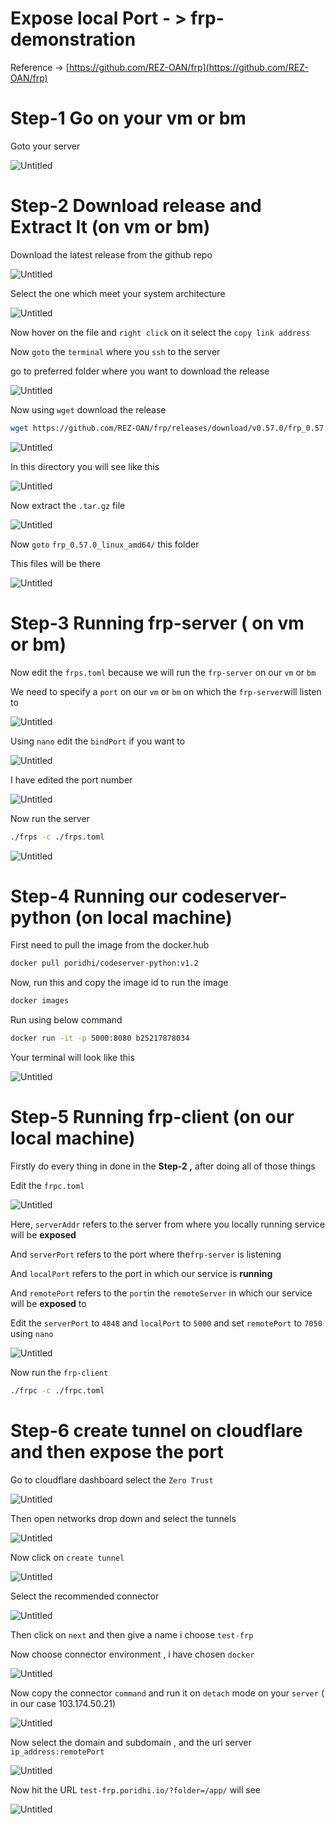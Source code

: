 # Expose local Port - > frp-demonstration

Reference → [https://github.com/REZ-OAN/frp](https://github.com/REZ-OAN/frp)

# Step-1 Go on your vm or bm

Goto your server

![Untitled](https://github.com/REZ-OAN/frp/blob/frp-demonstration-with-cloudflare/demonstrated_images/Untitled.png)

# Step-2 Download release and Extract It (on vm or bm)

Download the latest release from the github repo

![Untitled](https://github.com/REZ-OAN/frp/blob/frp-demonstration-with-cloudflare/demonstrated_images/Untitled%20(1).png)

Select the one which meet your system architecture

![Untitled](https://github.com/REZ-OAN/frp/blob/frp-demonstration-with-cloudflare/demonstrated_images/Untitled%20(2).png)

Now hover on the file and `right click` on it select the `copy link address`

Now `goto` the `terminal` where you `ssh` to the server

go to preferred folder where you want to download the release

![Untitled](https://github.com/REZ-OAN/frp/blob/frp-demonstration-with-cloudflare/demonstrated_images/Untitled%20(3).png)

Now using `wget` download the release

```bash
wget https://github.com/REZ-OAN/frp/releases/download/v0.57.0/frp_0.57.0_linux_amd64.tar.gz
```

![Untitled](https://github.com/REZ-OAN/frp/blob/frp-demonstration-with-cloudflare/demonstrated_images/Untitled%20(4).png)

In this directory you will see like this

![Untitled](https://github.com/REZ-OAN/frp/blob/frp-demonstration-with-cloudflare/demonstrated_images/Untitled%20(5).png)

Now extract the `.tar.gz` file

![Untitled](https://github.com/REZ-OAN/frp/blob/frp-demonstration-with-cloudflare/demonstrated_images/Untitled%20(6).png)

Now `goto`   `frp_0.57.0_linux_amd64/` this folder

This files will be there

![Untitled](https://github.com/REZ-OAN/frp/blob/frp-demonstration-with-cloudflare/demonstrated_images/Untitled%20(7).png)

# Step-3 Running frp-server  ( on vm or bm)

Now edit the `frps.toml` because we will run the `frp-server` on our `vm` or `bm` 

We need to specify a `port` on our `vm` or `bm` on which the `frp-server`will listen to

![Untitled](https://github.com/REZ-OAN/frp/blob/frp-demonstration-with-cloudflare/demonstrated_images/Untitled%20(8).png)

Using `nano` edit the `bindPort` if you want to 

![Untitled](https://github.com/REZ-OAN/frp/blob/frp-demonstration-with-cloudflare/demonstrated_images/Untitled%20(9).png)

I have edited the port number

![Untitled](https://github.com/REZ-OAN/frp/blob/frp-demonstration-with-cloudflare/demonstrated_images/Untitled%20(10).png)

Now run the server 

```bash
./frps -c ./frps.toml
```

![Untitled](https://github.com/REZ-OAN/frp/blob/frp-demonstration-with-cloudflare/demonstrated_images/Untitled%20(11).png)

# Step-4 Running our codeserver-python (on local machine)

First need to pull the image from the docker.hub

```bash
docker pull poridhi/codeserver-python:v1.2
```

Now, run this and copy the image id to run the image

```bash
docker images
```

Run using below command

```bash
docker run -it -p 5000:8080 b25217878034
```

Your terminal will look like this

![Untitled](https://github.com/REZ-OAN/frp/blob/frp-demonstration-with-cloudflare/demonstrated_images/Untitled%20(12).png)

# Step-5 Running frp-client (on our local machine)

Firstly do every thing in done in the **Step-2 ,** after doing all of those things 

Edit the `frpc.toml` 

![Untitled](https://github.com/REZ-OAN/frp/blob/frp-demonstration-with-cloudflare/demonstrated_images/Untitled%20(13).png)

Here, `serverAddr` refers to the server from where you locally running service will be **exposed**

And `serverPort` refers to the port where the`frp-server` is listening

And `localPort` refers to the port in which our service is **running**

And `remotePort` refers to the `port`in the `remoteServer` in which our service will be **exposed** to 

Edit the `serverPort` to `4848` and `localPort` to `5000` and set `remotePort` to  `7050` using `nano`

![Untitled](https://github.com/REZ-OAN/frp/blob/frp-demonstration-with-cloudflare/demonstrated_images/Untitled%20(14).png)

Now run the `frp-client` 

```bash
./frpc -c ./frpc.toml
```

# Step-6 create tunnel on cloudflare and then expose the port

Go to cloudflare dashboard select the `Zero Trust`

![Untitled](https://github.com/REZ-OAN/frp/blob/frp-demonstration-with-cloudflare/demonstrated_images/Untitled%20(15).png)

Then open networks drop down and select the tunnels 

![Untitled](https://github.com/REZ-OAN/frp/blob/frp-demonstration-with-cloudflare/demonstrated_images/Untitled%20(16).png)

Now click on `create tunnel` 

![Untitled](https://github.com/REZ-OAN/frp/blob/frp-demonstration-with-cloudflare/demonstrated_images/Untitled%20(17).png)

Select the recommended connector

![Untitled](https://github.com/REZ-OAN/frp/blob/frp-demonstration-with-cloudflare/demonstrated_images/Untitled%20(18).png)

Then click on `next`  and then give a name i choose `test-frp`

Now choose connector environment , i have chosen `docker` 

![Untitled](https://github.com/REZ-OAN/frp/blob/frp-demonstration-with-cloudflare/demonstrated_images/Untitled%20(19).png)

Now copy the connector `command` and run it on `detach` mode on your `server` ( in our case 103.174.50.21)

![Untitled](https://github.com/REZ-OAN/frp/blob/frp-demonstration-with-cloudflare/demonstrated_images/Untitled%20(20).png)

Now select the domain  and subdomain , and the url server `ip_address:remotePort` 

![Untitled](https://github.com/REZ-OAN/frp/blob/frp-demonstration-with-cloudflare/demonstrated_images/Untitled%20(21).png)

Now hit the URL `test-frp.poridhi.io/?folder=/app/`  will see

![Untitled](https://github.com/REZ-OAN/frp/blob/frp-demonstration-with-cloudflare/demonstrated_images/Untitled%20(22).png)